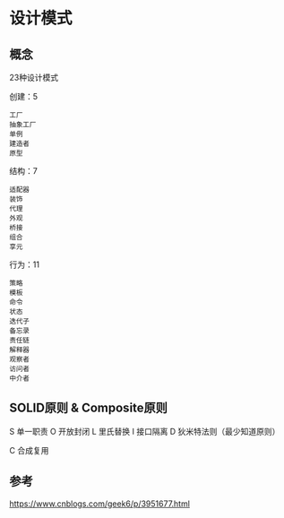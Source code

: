 # 设计模式

## 概念

23种设计模式

创建：5

    工厂
    抽象工厂
    单例
    建造者
    原型

结构：7

    适配器
    装饰
    代理
    外观
    桥接
    组合
    享元

行为：11

    策略
    模板
    命令
    状态
    迭代子
    备忘录
    责任链
    解释器
    观察者
    访问者
    中介者


## SOLID原则 & Composite原则

S 单一职责
O 开放封闭
L 里氏替换
I 接口隔离
D 狄米特法则（最少知道原则）

C 合成复用

## 参考

https://www.cnblogs.com/geek6/p/3951677.html